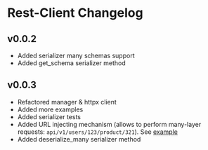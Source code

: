 # Rest-Client Changelog

## v0.0.2

- Added serializer many schemas support
- Added get_schema serializer method

## v0.0.3

- Refactored manager & httpx client
- Added more examples
- Added serializer tests
- Added URL injecting mechanism (allows to perform many-layer requests: `api/v1/users/123/product/321`).
  See [example](../examples/crud_many_layers)
- Added deserialize_many serializer method
